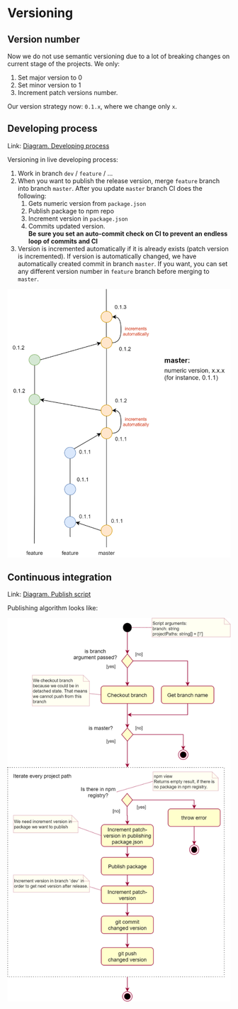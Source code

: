 # Versioning

## Version number

Now we do not use semantic versioning due to a lot of breaking changes on current stage of the projects. We only:

1. Set major version to 0
2. Set minor version to 1
3. Increment patch versions number.

Our version strategy now: `0.1.x`, where we change only `x`.

## Developing process

Link: [Diagram. Developing process](https://app.diagrams.net/#G1tMea7PiWRWfQW587hHsOB10qE2KlEyMY)

Versioning in live developing process:

1. Work in branch `dev` / `feature` / ...
2. When you want to publish the release version, merge `feature` branch into branch `master`.
After you update `master` branch CI does the following:
    1. Gets numeric version from `package.json`
    2. Publish package to npm repo
    3. Increment version in `package.json`
    4. Commits updated version.  
    **Be sure you set an auto-commit check on CI to prevent an endless loop of commits and CI**
3. Version is incremented automatically if it is already exists (patch version is incremented). 
If version is automatically changed, we have automatically created commit in branch `master`.
If you want, you can set any different version number in `feature` branch before merging to `master`.

![readme-assets/example.png](readme-assets/example.png)

## Continuous integration

Link: [Diagram. Publish script](https://app.diagrams.net/?#G1vAuRixKK4VOVRYpTGHgzgLxB2b5SdAfU)

Publishing algorithm looks like:

![readme-assets/ci.png](readme-assets/ci.png)

